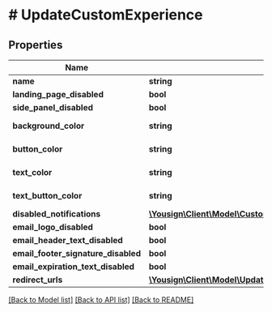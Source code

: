 # # UpdateCustomExperience

## Properties

Name | Type | Description | Notes
------------ | ------------- | ------------- | -------------
**name** | **string** |  | [optional]
**landing_page_disabled** | **bool** |  | [optional]
**side_panel_disabled** | **bool** |  | [optional]
**background_color** | **string** | Hexadecimal color value | [optional]
**button_color** | **string** | Hexadecimal color value | [optional]
**text_color** | **string** | Hexadecimal color value | [optional]
**text_button_color** | **string** | Hexadecimal color value | [optional]
**disabled_notifications** | [**\Yousign\Client\Model\CustomExperienceDisabledNotificationsType[]**](CustomExperienceDisabledNotificationsType.md) |  | [optional]
**email_logo_disabled** | **bool** |  | [optional]
**email_header_text_disabled** | **bool** |  | [optional]
**email_footer_signature_disabled** | **bool** |  | [optional]
**email_expiration_text_disabled** | **bool** |  | [optional]
**redirect_urls** | [**\Yousign\Client\Model\UpdateCustomExperienceRedirectUrls**](UpdateCustomExperienceRedirectUrls.md) |  | [optional]

[[Back to Model list]](../../README.md#models) [[Back to API list]](../../README.md#endpoints) [[Back to README]](../../README.md)
